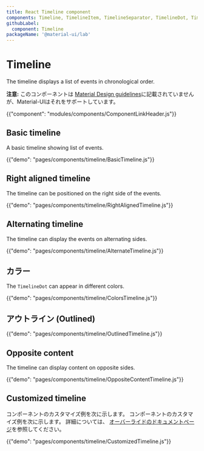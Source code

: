 ```yaml
---
title: React Timeline component
components: Timeline, TimelineItem, TimelineSeparator, TimelineDot, TimelineConnector, TimelineContent, TimelineOppositeContent
githubLabel:
  component: Timeline
packageName: '@material-ui/lab'
---
```


# Timeline

<p class="description">The timeline displays a list of events in chronological order.</p>

**注意:** このコンポーネントは [Material Design guidelines](https://material.io/)に記載されていませんが、Material-UIはそれをサポートしています。

{{"component": "modules/components/ComponentLinkHeader.js"}}

## Basic timeline

A basic timeline showing list of events.

{{"demo": "pages/components/timeline/BasicTimeline.js"}}

## Right aligned timeline

The timeline can be positioned on the right side of the events.

{{"demo": "pages/components/timeline/RightAlignedTimeline.js"}}

## Alternating timeline

The timeline can display the events on alternating sides.

{{"demo": "pages/components/timeline/AlternateTimeline.js"}}

## カラー

The `TimelineDot` can appear in different colors.

{{"demo": "pages/components/timeline/ColorsTimeline.js"}}

## アウトライン (Outlined)

{{"demo": "pages/components/timeline/OutlinedTimeline.js"}}

## Opposite content

The timeline can display content on opposite sides.

{{"demo": "pages/components/timeline/OppositeContentTimeline.js"}}

## Customized timeline

コンポーネントのカスタマイズ例を次に示します。 コンポーネントのカスタマイズ例を次に示します。 詳細については、 [オーバーライドのドキュメントページ](/customization/components/)を参照してください。

{{"demo": "pages/components/timeline/CustomizedTimeline.js"}}

